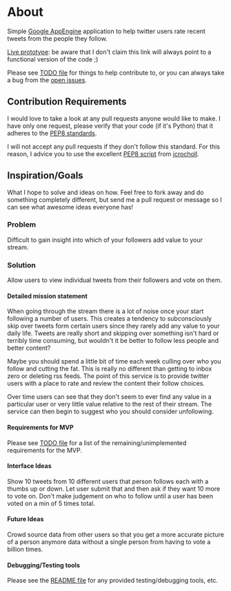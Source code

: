 # About
Simple [Google AppEngine](http://code.google.com/appengine/) application to
help twitter users rate recent tweets from the people they follow.

[Live prototype](http://streamquality.appspot.com/): be aware that I don't
claim this link will always point to a functional version of the code ;)

Please see
[TODO file](https://github.com/durden/streamquality/blob/master/TODO.markdown)
for things to help contribute to, or you can always take a bug from the
[open issues](https://github.com/durden/streamquality/issues).

## Contribution Requirements
I would love to take a look at any pull requests anyone would like to make.  I
have only one request, please verify that your code (if it's Python) that it
adheres to the [PEP8 standards](http://www.python.org/dev/peps/pep-0008/).

I will not accept any pull requests if they don't follow this standard.  For
this reason, I advice you to use the excellent
[PEP8 script](https://github.com/jcrocholl/pep8) from
[jcrocholl](https://github.com/jcrocholl).

## Inspiration/Goals
What I hope to solve and ideas on how.  Feel free to fork away and do
something completely different, but send me a pull request or message so I can
see what awesome ideas everyone has!

### Problem
Difficult to gain insight into which of your followers add value to your stream.

### Solution
Allow users to view individual tweets from their followers and vote on them.

#### Detailed mission statement
When going through the stream there is a lot of noise once your start
following a number of users.   This creates a tendency to subconsciously skip
over tweets form certain users since they rarely add any value to your daily
life.  Tweets are really short and skipping over something isn't hard or
terribly time consuming, but wouldn't it be better to follow less people and
better content?

Maybe you should spend a little bit of time each week culling over who you
follow and cutting the fat.  This is really no different than getting to inbox
zero or deleting rss feeds.  The point of this service is to provide twitter
users with a place to rate and review the content their follow choices.  

Over time users can see that they don't seem to ever find any value in a
particular user or very little value relative to the rest of their stream.
The service can then begin to suggest who you should consider unfollowing.

#### Requirements for MVP
Please see
[TODO file](https://github.com/durden/streamquality/blob/master/TODO.markdown)
for a list of the remaining/unimplemented requirements for the MVP.

#### Interface Ideas
Show 10 tweets from 10 different users that person follows each with a thumbs
up or down. Let user submit that and then ask if they want 10 more to vote on.
Don't make judgement on who to follow until a user has been voted on a min of
5 times total.

#### Future Ideas
Crowd source data from other users so that you get a more accurate picture of a
person anymore data without a single person from having to vote a billion
times.

#### Debugging/Testing tools
Please see the
[README file](https://github.com/durden/streamquality/blob/master/request_tests/README.markdown) for any provided testing/debugging tools, etc.
